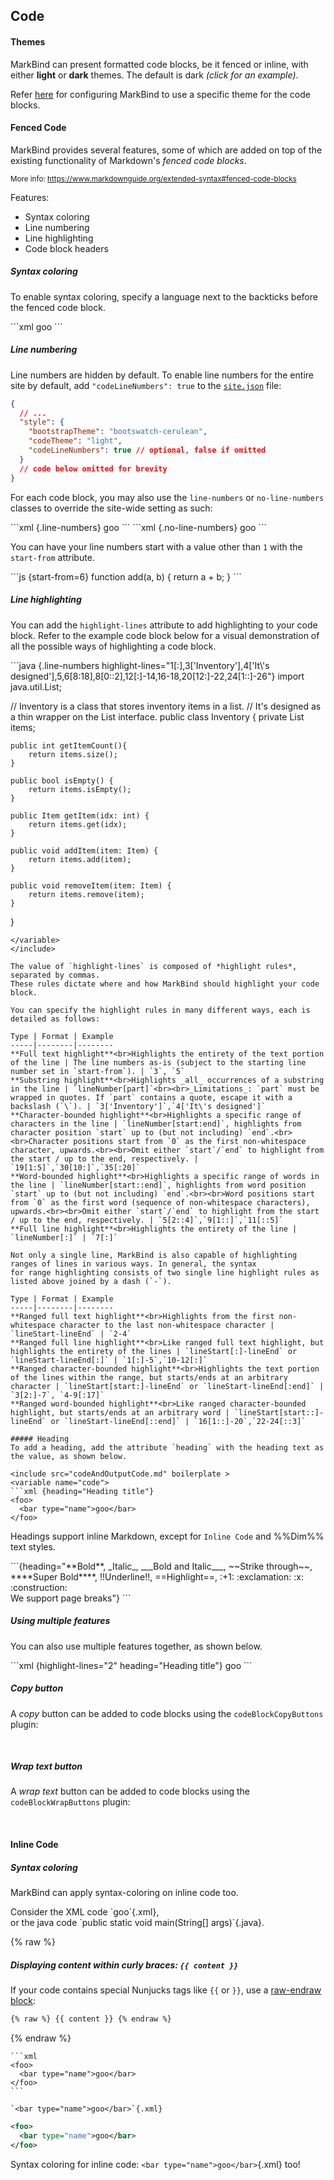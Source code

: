 ## Code

#### Themes

MarkBind can present formatted code blocks, be it fenced or inline, with either **light** or **dark** themes. The default is dark <trigger for="modal:code-dark-example" trigger="click">_(click for an example)_</trigger>.

<modal header="Dark Code Theme" id="modal:code-dark-example">

<pic src="/images/codeDarkTheme.png" alt="Theme example"></pic>
</modal>

Refer [here](../siteJsonFile.html#style) for configuring MarkBind to use a specific theme for the code blocks.

#### Fenced Code

MarkBind provides several features, some of which are added on top of the existing functionality of Markdown's _fenced code blocks_.

<small>More info: <https://www.markdownguide.org/extended-syntax#fenced-code-blocks></small>

Features:

* Syntax coloring
* Line numbering
* Line highlighting
* Code block headers

##### Syntax coloring

To enable syntax coloring, specify a language next to the backticks before the fenced code block.
<div id="main-example">
<include src="codeAndOutputCode.md" boilerplate >
<variable name="code">
```xml
<foo>
  <bar type="name">goo</bar>
</foo>
```
</variable>
</include>
</div>

##### Line numbering

Line numbers are <tooltip content="Line numbers were provided by default in version v3.1.1 and below. To preserve the exact line numbers behavior of sites generated in previous versions, simply set the codeLineNumbers option in site.json to true">hidden by default</tooltip>. To enable line numbers for the entire site by default,
add `"codeLineNumbers": true` to the [`site.json`]({{baseUrl}}/userGuide/siteJsonFile.html#style) file:

```json {highlight-lines="8[:]"}
{
  // ...
  "style": {
    "bootstrapTheme": "bootswatch-cerulean",
    "codeTheme": "light",
    "codeLineNumbers": true // optional, false if omitted
  }
  // code below omitted for brevity
}
```

For each code block, you may also use the `line-numbers` or `no-line-numbers` classes to override the site-wide setting as such:

<include src="codeAndOutputCode.md" boilerplate >
<variable name="code">
```xml {.line-numbers}
<foo>
  <bar type="name">goo</bar>
</foo>
```
</variable>
</include>

<include src="codeAndOutputCode.md" boilerplate >
<variable name="code">
```xml {.no-line-numbers}
<foo>
  <bar type="name">goo</bar>
</foo>
```
</variable>
</include>

You can have your line numbers start with a value other than `1` with the `start-from` attribute.

<include src="codeAndOutputCode.md" boilerplate >
<variable name="code">
```js {start-from=6}
function add(a, b) {
    return a + b;
}
```
</variable>
</include>

##### Line highlighting

You can add the `highlight-lines` attribute to add highlighting to your code block. Refer to the example code block
below for a visual demonstration of all the possible ways of highlighting a code block.

<include src="codeAndOutputCode.md" boilerplate >

<variable name="code">
```java {.line-numbers highlight-lines="1[:],3['Inventory'],4['It\'s designed'],5,6[8:18],8[0::2],12[:]-14,16-18,20[12:]-22,24[1::]-26"}
import java.util.List;

// Inventory is a class that stores inventory items in a list.
// It's designed as a thin wrapper on the List interface.
public class Inventory {
    private List<Item> items;

    public int getItemCount(){
        return items.size();
    }

    public bool isEmpty() {
        return items.isEmpty();
    }

    public Item getItem(idx: int) {
        return items.get(idx);
    }

    public void addItem(item: Item) {
        return items.add(item);
    }

    public void removeItem(item: Item) {
        return items.remove(item);
    }
}

```
</variable>
</include>

The value of `highlight-lines` is composed of *highlight rules*, separated by commas.
These rules dictate where and how MarkBind should highlight your code block.

You can specify the highlight rules in many different ways, each is detailed as follows:

Type | Format | Example
-----|--------|--------
**Full text highlight**<br>Highlights the entirety of the text portion of the line | The line numbers as-is (subject to the starting line number set in `start-from`). | `3`, `5`
**Substring highlight**<br>Highlights _all_ occurrences of a substring in the line | `lineNumber[part]`<br><br>_Limitations_: `part` must be wrapped in quotes. If `part` contains a quote, escape it with a backslash (`\`). | `3['Inventory']`,`4['It\'s designed']`
**Character-bounded highlight**<br>Highlights a specific range of characters in the line | `lineNumber[start:end]`, highlights from character position `start` up to (but not including) `end`.<br><br>Character positions start from `0` as the first non-whitespace character, upwards.<br><br>Omit either `start`/`end` to highlight from the start / up to the end, respectively. | `19[1:5]`,`30[10:]`,`35[:20]`
**Word-bounded highlight**<br>Highlights a specific range of words in the line | `lineNumber[start::end]`, highlights from word position `start` up to (but not including) `end`.<br><br>Word positions start from `0` as the first word (sequence of non-whitespace characters), upwards.<br><br>Omit either `start`/`end` to highlight from the start / up to the end, respectively. | `5[2::4]`,`9[1::]`,`11[::5]`
**Full line highlight**<br>Highlights the entirety of the line | `lineNumber[:]` | `7[:]`

Not only a single line, MarkBind is also capable of highlighting ranges of lines in various ways. In general, the syntax
for range highlighting consists of two single line highlight rules as listed above joined by a dash (`-`).

Type | Format | Example
-----|--------|--------
**Ranged full text highlight**<br>Highlights from the first non-whitespace character to the last non-whitespace character | `lineStart-lineEnd` | `2-4`
**Ranged full line highlight**<br>Like ranged full text highlight, but highlights the entirety of the lines | `lineStart[:]-lineEnd` or `lineStart-lineEnd[:]` | `1[:]-5`,`10-12[:]`
**Ranged character-bounded highlight**<br>Highlights the text portion of the lines within the range, but starts/ends at an arbitrary character | `lineStart[start:]-lineEnd` or `lineStart-lineEnd[:end]` | `3[2:]-7`, `4-9[:17]`
**Ranged word-bounded highlight**<br>Like ranged character-bounded highlight, but starts/ends at an arbitrary word | `lineStart[start::]-lineEnd` or `lineStart-lineEnd[::end]` | `16[1::]-20`,`22-24[::3]`

##### Heading
To add a heading, add the attribute `heading` with the heading text as the value, as shown below.

<include src="codeAndOutputCode.md" boilerplate >
<variable name="code">
```xml {heading="Heading title"}
<foo>
  <bar type="name">goo</bar>
</foo>
```

</variable>
</include>

Headings support inline Markdown, except for `Inline Code` and %%Dim%% text styles.

<include src="codeAndOutputCode.md" boilerplate >
<variable name="code">
```{heading="**Bold**, _Italic_, ___Bold and Italic___, ~~Strike through~~, ****Super Bold****, !!Underline!!, ==Highlight==, :+1: :exclamation: :x: :construction:<br>We support page breaks"}
<foo></foo>
```
</variable>
</include>

##### Using multiple features

You can also use multiple features together, as shown below.

<include src="codeAndOutputCode.md" boilerplate >
<variable name="code">
```xml {highlight-lines="2" heading="Heading title"}
<foo>
  <bar type="name">goo</bar>
</foo>
```
</variable>
</span>
</include>

##### Copy button

A _copy_ button can be added to code blocks using the `codeBlockCopyButtons` plugin:

<panel type="seamless" header="**User Guide: Using Plugins → Plugin: `codeBlockCopyButtons`**" popup-url="usingPlugins.html#plugin-codeblockcopybuttons">

  <include src="../plugins/codeBlockCopyButtons.md" />

</panel>
<br>

##### Wrap text button

A _wrap text_ button can be added to code blocks using the `codeBlockWrapButtons` plugin:

<panel type="seamless" header="**User Guide: Using Plugins → Plugin: `codeBlockWrapButtons`**" popup-url="usingPlugins.html#plugin-codeblockwrapbuttons">

  <include src="../plugins/codeBlockWrapButtons.md" />

</panel>
<br>

#### Inline Code

##### Syntax coloring

MarkBind can apply syntax-coloring on inline code too.

<include src="codeAndOutput.md" boilerplate >
<variable name="code">
Consider the XML code `<bar type="name">goo</bar>`{.xml},<br>
or the java code `public static void main(String[] args)`{.java}.
</variable>
</include>

{% raw %}

##### Displaying content within curly braces: `{{ content }}`

If your code contains special Nunjucks tags like `{{` or `}}`, use a [raw-endraw block](../tipsAndTricks.html#using-raw-endraw-to-display-content):

```markdown
{% raw %} {{ content }} {% endraw %}
```
{% endraw %}

<div id="short" class="d-none">

````
```xml
<foo>
  <bar type="name">goo</bar>
</foo>
```
````

```
`<bar type="name">goo</bar>`{.xml}
```

</div>

<div id="examples" class="d-none">

```xml
<foo>
  <bar type="name">goo</bar>
</foo>
```

Syntax coloring for inline code: `<bar type="name">goo</bar>`{.xml} too!

</div>
